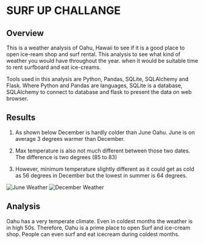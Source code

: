 # SURF UP CHALLANGE


## Overview  

This is a weather analysis of Oahu, Hawaii to see if it is a good place to open ice-ream shop and surf rental. This analysis to see what kind of weather you would have throughout the year. when it would be suitable time to rent surfboard and eat ice-creams.  

Tools used in this analysis are Python, Pandas, SQLite, SQLAlchemy and Flask. Where Python and Pandas are languages, SQLite is a database, SQLAlchemy to connect to database and flask to present the data on web browser.   

 
 
 

## Results  

1. As shown below December is hardly colder than June Oahu. June is on average 3 degrees warmer than December.  

2. Max temperature is also not much different between those two dates. The difference is two degrees (85 to 83) 

3. However, minimum temperature slightly different as it could get as cold as 56 degrees in December but the lowest in summer is 64 degrees.  

![June Weather](https://github.com/h4mm4d/surfs_up/blob/main/June.PNG?raw=true) 
![December Weather](https://github.com/h4mm4d/surfs_up/blob/main/December.PNG?raw=true) 
 
 

## Analysis 

Oahu has a very temperate climate. Even in coldest months the weather is in high 50s. Therefore, Oahu is a prime place to open Surf and ice-cream shop. People can even surf and eat icecream during coldest months.  